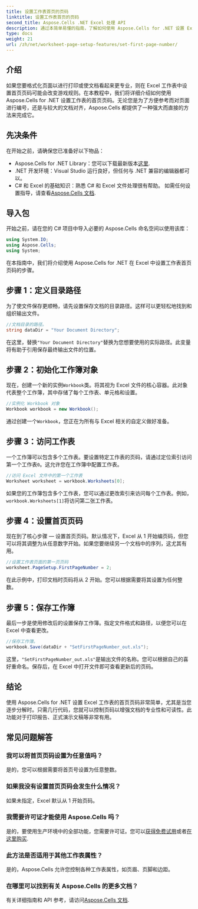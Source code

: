```yaml
---
title: 设置工作表首页的页码
linktitle: 设置工作表首页的页码
second_title: Aspose.Cells .NET Excel 处理 API
description: 通过本简单易懂的指南，了解如何使用 Aspose.Cells for .NET 设置 Excel 工作表中的第一页码。 包含分步说明。
type: docs
weight: 21
url: /zh/net/worksheet-page-setup-features/set-first-page-number/
---
```

## 介绍
如果您要格式化页面以进行打印或使文档看起来更专业，则在 Excel 工作表中设置首页页码可能会改变游戏规则。在本教程中，我们将详细介绍如何使用 Aspose.Cells for .NET 设置工作表的首页页码。无论您是为了方便参考而对页面进行编号，还是与较大的文档对齐，Aspose.Cells 都提供了一种强大而直接的方法来完成它。
## 先决条件
在开始之前，请确保您已准备好以下物品：
-  Aspose.Cells for .NET Library：您可以下载最新版本[这里](https://releases.aspose.com/cells/net/).
- .NET 开发环境：Visual Studio 运行良好，但任何与 .NET 兼容的编辑器都可以。
- C# 和 Excel 的基础知识：熟悉 C# 和 Excel 文件处理很有帮助。
如需任何设置指导，请查看[Aspose.Cells 文档](https://reference.aspose.com/cells/net/).
## 导入包
开始之前，请在您的 C# 项目中导入必要的 Aspose.Cells 命名空间以使用该库：
```csharp
using System.IO;
using Aspose.Cells;
using System;
```
在本指南中，我们将介绍使用 Aspose.Cells for .NET 在 Excel 中设置工作表首页页码的步骤。
## 步骤 1：定义目录路径
为了使文件保存更顺畅，请先设置保存文档的目录路径。这样可以更轻松地找到和组织输出文件。
```csharp
//文档目录的路径。
string dataDir = "Your Document Directory";
```
在这里，替换`"Your Document Directory"`替换为您想要使用的实际路径。此变量将有助于引用保存最终输出文件的位置。
## 步骤 2：初始化工作簿对象
现在，创建一个新的实例`Workbook`类。将其视为 Excel 文件的核心容器。此对象代表整个工作簿，其中存储了每个工作表、单元格和设置。
```csharp
//实例化 Workbook 对象
Workbook workbook = new Workbook();
```
通过创建一个`Workbook`，您正在为所有与 Excel 相关的自定义做好准备。
## 步骤 3：访问工作表
一个工作簿可以包含多个工作表。要设置特定工作表的页码，请通过定位索引访问第一个工作表`0`。这允许您在工作簿中配置工作表。
```csharp
//访问 Excel 文件中的第一个工作表
Worksheet worksheet = workbook.Worksheets[0];
```
如果您的工作簿包含多个工作表，您可以通过更改索引来访问每个工作表。例如，`workbook.Worksheets[1]`将访问第二张工作表。
## 步骤 4：设置首页页码
现在到了核心步骤 — 设置首页页码。默认情况下，Excel 从 1 开始编页码，但您可以将其调整为从任意数字开始。如果您要继续另一个文档中的序列，这尤其有用。
```csharp
//设置工作表页面的第一页页码
worksheet.PageSetup.FirstPageNumber = 2;
```
在此示例中，打印文档时页码将从 2 开始。您可以根据需要将其设置为任何整数。
## 步骤 5：保存工作簿
最后一步是使用修改后的设置保存工作簿。指定文件格式和路径，以便您可以在 Excel 中查看更改。
```csharp
//保存工作簿。
workbook.Save(dataDir + "SetFirstPageNumber_out.xls");
```
这里，`"SetFirstPageNumber_out.xls"`是输出文件的名称。您可以根据自己的喜好重命名。保存后，在 Excel 中打开文件即可查看更新后的页码。
## 结论
使用 Aspose.Cells for .NET 设置 Excel 工作表的首页页码非常简单，尤其是当您逐步分解时。只需几行代码，您就可以控制页码以增强文档的专业性和可读性。此功能对于打印报告、正式演示文稿等非常有用。
## 常见问题解答
### 我可以将首页页码设置为任意值吗？  
是的，您可以根据需要将首页号设置为任意整数。
### 如果我没有设置首页页码会发生什么情况？  
如果未指定，Excel 默认从 1 开始页码。
### 我需要许可证才能使用 Aspose.Cells 吗？  
是的，要使用生产环境中的全部功能，您需要许可证。您可以[获得免费试用](https://releases.aspose.com/)或者[在这里购买](https://purchase.aspose.com/buy).
### 此方法是否适用于其他工作表属性？  
是的，Aspose.Cells 允许您控制各种工作表属性，如页眉、页脚和边距。
### 在哪里可以找到有关 Aspose.Cells 的更多文档？  
有关详细指南和 API 参考，请访问[Aspose.Cells 文档](https://reference.aspose.com/cells/net/).
